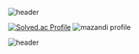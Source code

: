 ![header](https://capsule-render.vercel.app/api?type=waving&color=0:FAB300,100:DE5900&height=200&section=header&text=DanaKim&fontSize=90&fontAlign=70&fontAlignY=40&fontColor=FFFFFF&animation=fadeIn)

  [![Solved.ac Profile](http://mazassumnida.wtf/api/v2/generate_badge?boj=coding_dana)](https://solved.ac/coding_dana/) ![mazandi profile](http://mazandi.herokuapp.com/api?handle=coding_dana&theme=warm)

![header](https://capsule-render.vercel.app/api?type=waving&color=0:FAB300,100:DE5900&height=200&section=footer)
